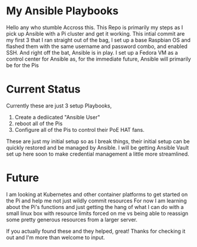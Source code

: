# My Ansible Playbooks 
Hello any who stumble Accross this.
This Repo is primarily my steps as I pick up Ansible with a Pi cluster and get it working. 
This intial commit are my first 3 that I ran straight out of the bag, I set up a base Raspbian OS and flashed them with the same username and password combo, and enabled SSH. And right off the bat, Ansible is in play. 
I set up a Fedora VM as a control center for Ansible as, for the immediate future, Ansible will primarily be for the Pis

# Current Status
Currently these are just 3 setup Playbooks,
1. Create a dediicated "Ansible User"
2. reboot all of the Pis
3. Configure all of the Pis to control their PoE HAT fans. 

These are just my initial setup so as I break things, their initial setup can be quickly restored and be managed by Ansible.
I will be getting Ansible Vault set up here soon to make credential management a little more streamlined.
# Future
I am looking at Kubernetes and other  container  platforms to get started on the Pi and help me not just wildly commit resources
For now I am learning about the Pi's functions and just getting the hang of what I can do with a small linux box with resource limits forced on me vs being able to reassign some pretty generous resources from a larger server. 

If you actually found these and they helped, great! Thanks for checking it out and I'm more than welcome to input. 